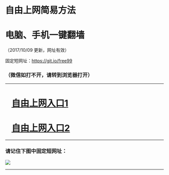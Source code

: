 ﻿# 自由上网简易方法

# 电脑、手机一键翻墙

（2017/10/09 更新，网址有效）

固定短网址：https://git.io/free99

### （微信如打不开，请转到浏览器打开）


***





# &nbsp;&nbsp; <a href="http://ft113105867.fwq-tz-1001.info/fwqtz01.html?t=100900124086 " target="_blank">自由上网入口1</a>
# &nbsp;&nbsp; <a href="http://ft3054622011.fwq-tz-1002.info/fwqtz02.html?t=100900126362 " target="_blank">自由上网入口2</a>
***

### 请记住下图中固定短网址：

<img src="https://s3-us-west-2.amazonaws.com/fwq-1001/yjfq-20170905okok.png" /> 


***

